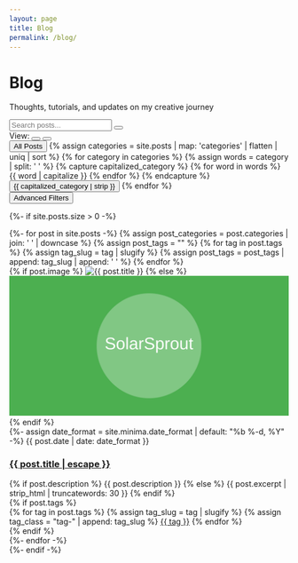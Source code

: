 ```yaml
---
layout: page
title: Blog
permalink: /blog/
---
```


<div class="blog-posts">
  <div class="blog-header">
    <h1>Blog</h1>
    <p class="subtitle">Thoughts, tutorials, and updates on my creative journey</p>
  </div>
  
  <div class="blog-search-container">
    <div class="search-input-wrapper">
      <input type="text" id="blog-search-input" placeholder="Search posts..." aria-label="Search blog posts">
      <button id="clear-search" aria-label="Clear search">
        <i class="fas fa-times"></i>
      </button>
    </div>
  </div>
  
  <div class="view-options">
    <div class="view-toggle">
      <span class="view-label">View:</span>
      <button type="button" data-view="regular" class="view-button active" aria-label="Regular view">
        <i class="fas fa-th-large"></i>
      </button>
      <button type="button" data-view="compact" class="view-button" aria-label="Compact view">
        <i class="fas fa-list"></i>
      </button>
    </div>
  </div>
  
  <div class="category-filter">
    <button type="button" data-category="all" class="filter-button active">All Posts</button>
    {% assign categories = site.posts | map: 'categories' | flatten | uniq | sort %}
    {% for category in categories %}
      {% assign words = category | split: ' ' %}
      {% capture capitalized_category %}
        {% for word in words %}
          {{ word | capitalize }}
        {% endfor %}
      {% endcapture %}
      <button type="button" data-category="{{ category | downcase }}" class="filter-button">{{ capitalized_category | strip }}</button>
    {% endfor %}
  </div>
  
  <div class="advanced-filter-toggle">
    <button id="toggle-advanced-filters" class="toggle-button" aria-expanded="false">
      <span class="toggle-text">Advanced Filters</span>
      <i class="fas fa-chevron-down toggle-icon"></i>
    </button>
  </div>
  
  <div id="advanced-filters" class="advanced-filters" style="display: none;">
    <div class="tag-filter">
      <h3>Filter by Tags</h3>
      <div class="tag-cloud">
        {% assign tags = site.posts | map: 'tags' | flatten | uniq | sort %}
        {% for tag in tags %}
          {% assign tag_slug = tag | slugify %}
          {% assign tag_count = site.posts | where_exp: "post", "post.tags contains tag" | size %}
          <button type="button" data-tag="{{ tag_slug }}" class="tag-filter-button">
            {{ tag }} <span class="tag-count">({{ tag_count }})</span>
          </button>
        {% endfor %}
      </div>
    </div>
    
    <div class="active-filters">
      <div id="active-tags" class="active-tags" style="display: none;">
        <h4>Active Tag Filters:</h4>
        <div id="active-tag-list" class="active-tag-list"></div>
        <button id="clear-tag-filters" class="clear-filters-button">Clear Tag Filters</button>
      </div>
    </div>
  </div>
  
  {%- if site.posts.size > 0 -%}
    <div class="post-list" data-current-view="regular">
      <div id="no-results-message" style="display: none;">
        <p>No posts found matching your search. Try different keywords or <button id="reset-search">view all posts</button>.</p>
      </div>
      {%- for post in site.posts -%}
      {% assign post_categories = post.categories | join: ' ' | downcase %}
      {% assign post_tags = "" %}
      {% for tag in post.tags %}
        {% assign tag_slug = tag | slugify %}
        {% assign post_tags = post_tags | append: tag_slug | append: ' ' %}
      {% endfor %}
      <div class="post-row" data-categories="{{ post_categories }}" data-tags="{{ post_tags | strip }}">
        <div class="post-image">
          {% if post.image %}
            <img src="{{ post.image | relative_url }}" alt="{{ post.title }}">
          {% else %}
            <img src="/assets/images/default-post.svg" alt="{{ post.title }}">
          {% endif %}
        </div>
        <div class="post-content">
          {%- assign date_format = site.minima.date_format | default: "%b %-d, %Y" -%}
          <span class="post-meta">{{ post.date | date: date_format }}</span>
          <h3 class="post-title">
            <a href="{{ post.url | relative_url }}">{{ post.title | escape }}</a>
          </h3>
          <div class="post-excerpt">
            {% if post.description %}
              {{ post.description }}
            {% else %}
              {{ post.excerpt | strip_html | truncatewords: 30 }}
            {% endif %}
          </div>
          {% if post.tags %}
          <div class="post-tags">
            {% for tag in post.tags %}
              {% assign tag_slug = tag | slugify %}
              {% assign tag_class = "tag-" | append: tag_slug %}
              <a href="/blog/?tag={{ tag_slug }}" class="post-tag {{ tag_class }}" data-tag="{{ tag_slug }}">{{ tag }}</a>
            {% endfor %}
          </div>
          {% endif %}
        </div>
      </div>
      {%- endfor -%}
    </div>
  {%- endif -%}
</div>

<script src="{{ '/assets/js/blog-search.js' | relative_url }}" defer></script>
<script src="{{ '/assets/js/blog-view-toggle.js' | relative_url }}" defer></script>
<script src="{{ '/assets/js/blog-advanced-filters.js' | relative_url }}" defer></script>
